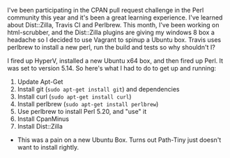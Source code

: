 I've been participating in the CPAN pull request challenge in the Perl community this year and it's been a great learning experience. I've learned about Dist::Zilla, Travis CI and Perlbrew. This month, I've been working on html-scrubber, and the Dist::Zilla plugins are giving my windows 8 box a headache so I decided to use Vagrant to spinup a Ubuntu box. Travis uses perlbrew to install a new perl, run the build and tests so why shouldn't I? 

I fired up HyperV, installed a new Ubuntu x64 box, and then fired up Perl. It was set to version 5.14. So here's what I had to do to get up and running:

1. Update Apt-Get
2. Install git (`sudo apt-get install git`) and dependencies
3. Install curl (`sudo apt-get install curl`)
4. Install perlbrew (`sudo apt-get install perlbrew`)
5. Use perlbrew to install Perl 5.20, and "use" it
6. Install CpanMinus
7. Install Dist::Zilla 
  * This was a pain on a new Ubuntu Box. Turns out Path-Tiny just doesn't want to install rightly.
